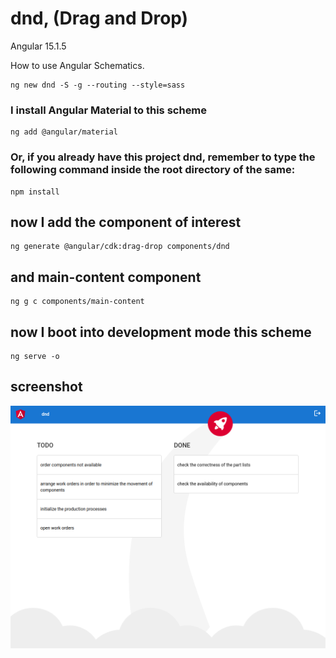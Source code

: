 # dnd, (Drag and Drop)

Angular 15.1.5

How to use Angular Schematics.

```shell
ng new dnd -S -g --routing --style=sass
```

### I install Angular Material to this scheme

```shell
ng add @angular/material
```

### Or, if you already have this project dnd, remember to type the following command inside the root directory of the same:

```shell
npm install
```

## now I add the component of interest

```shell
ng generate @angular/cdk:drag-drop components/dnd
```

## and main-content component

```
ng g c components/main-content
```

## now I boot into development mode this scheme

```shell
ng serve -o
```

## screenshot

![drag and drop screenshot](https://github.com/paolomococci/angular-exercises-workshop/blob/main/screenshots/dnd_2022-06-20.png)
